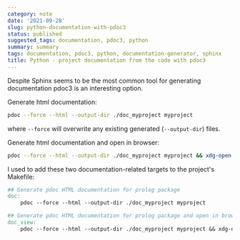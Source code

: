 ```yaml
---
category: note
date: '2021-09-28'
slug: python-documentation-with-pdoc3
status: published
suggested_tags: documentation, pdoc3, python
summary: summary
tags: documentation, pdoc3, python, documentation-generator, sphinx
title: Python - project documentation from the code with pdoc3
---
```

Despite Sphinx seems to be the most common tool for generating documentation pdoc3 is an interesting option.


Generate html documentation:
```sh
pdoc --force --html --output-dir ./doc_myproject myproject
```
where `--force` will overwrite any existing generated (`--output-dir`) files.


Generate html documentation and open in browser:
```sh
pdoc --force --html --output-dir ./doc_myproject myproject && xdg-open ./doc_myproject/myproject/index.html
```

I used to add these two documentation-related targets to the project's Makefile:
```makefile
## Generate pdoc HTML documentation for prolog package
doc:
	pdoc --force --html --output-dir ./doc_myproject myproject

## Generate pdoc HTML documentation for prolog package and open in browser
doc_view:
	pdoc --force --html --output-dir ./doc_myproject myproject && xdg-open ./doc_myproject/myproject/index.html
```

